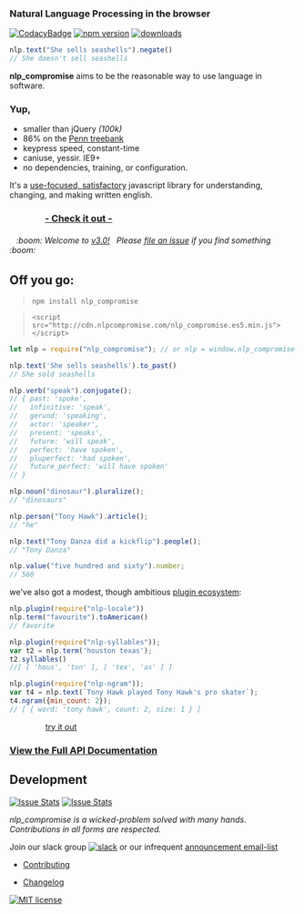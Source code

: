 ### Natural Language Processing in the browser
[![CodacyBadge](https://api.codacy.com/project/badge/grade/82cc8ebd98b64ed199d7be6021488062)](https://www.codacy.com/app/spencerkelly86/nlp_compromise)
[![npm version](https://badge.fury.io/js/nlp_compromise.svg)](https://www.npmjs.com/package/nlp_compromise)
[![downloads](https://img.shields.io/npm/dm/nlp_compromise.svg)](https://www.npmjs.com/package/nlp_compromise)

```javascript
nlp.text("She sells seashells").negate()
// She doesn't sell seashells
```

**nlp_compromise** aims to be the reasonable way to use language in software.

### Yup,
* smaller than jQuery *(100k)*
* 86% on the [Penn treebank](http://www.cis.upenn.edu/~treebank/)
* keypress speed, constant-time
* caniuse, yessir. IE9+
* no dependencies, training, or configuration.

It's a [use-focused, satisfactory](https://github.com/nlp-compromise/nlp_compromise/blob/master/docs/justification.md) javascript library for understanding, changing, and making written english.
### &nbsp;&nbsp;&nbsp;&nbsp;&nbsp;&nbsp;&nbsp;&nbsp;&nbsp;&nbsp;&nbsp;&nbsp;&nbsp;&nbsp;&nbsp;&nbsp;**[- Check it out - ](http://rawgit.com/nlp-compromise/website/master/demo/index.html)**

<h6>&nbsp;&nbsp;&nbsp;:boom: Welcome to <a href="https://github.com/nlp-compromise/nlp_compromise/blob/master/docs/changelog.md">v3.0!</a>&nbsp;&nbsp; Please <a href="https://github.com/nlp-compromise/nlp_compromise/issues">file an issue</a> if you find something :boom:</h6>

## Off you go:
> `npm install nlp_compromise`

> `<script src="http://cdn.nlpcompromise.com/nlp_compromise.es5.min.js"></script>
`

```javascript
let nlp = require("nlp_compromise"); // or nlp = window.nlp_compromise

nlp.text('She sells seashells').to_past()
// She sold seashells

nlp.verb("speak").conjugate();
// { past: 'spoke',
//   infinitive: 'speak',
//   gerund: 'speaking',
//   actor: 'speaker',
//   present: 'speaks',
//   future: 'will speak',
//   perfect: 'have spoken',
//   pluperfect: 'had spoken',
//   future_perfect: 'will have spoken'
// }

nlp.noun("dinosaur").pluralize();
// "dinosaurs"

nlp.person("Tony Hawk").article();
// "he"

nlp.text("Tony Danza did a kickflip").people();
// "Tony Danza"

nlp.value("five hundred and sixty").number;
// 560

```

we've also got a modest, though ambitious [plugin ecosystem](https://github.com/nlp-compromise/nlp_compromise/blob/master/docs/plugins.md):
```javascript
nlp.plugin(require("nlp-locale"))
nlp.term("favourite").toAmerican()
// favorite

nlp.plugin(require("nlp-syllables"));
var t2 = nlp.term('houston texas');
t2.syllables()
//[ [ 'hous', 'ton' ], [ 'tex', 'as' ] ]

nlp.plugin(require("nlp-ngram"));
var t4 = nlp.text(`Tony Hawk played Tony Hawk's pro skater`);
t4.ngram({min_count: 2});
// [ { word: 'tony hawk', count: 2, size: 1 } ]
```

&nbsp;&nbsp;&nbsp;&nbsp;&nbsp;&nbsp;&nbsp;&nbsp;&nbsp;&nbsp;&nbsp;&nbsp;&nbsp;&nbsp;&nbsp;&nbsp;[try it out](https://tonicdev.com/spencermountain/nlpcompromise)

### [View the Full API Documentation](https://github.com/nlp-compromise/nlp_compromise/blob/master/docs/api.md)

## Development
[![Issue Stats](http://issuestats.com/github/nlp-compromise/nlp_compromise/badge/pr)](http://issuestats.com/github/nlp-compromise/nlp_compromise)
[![Issue Stats](http://issuestats.com/github/nlp-compromise/nlp_compromise/badge/issue)](http://issuestats.com/github/nlp-compromise/nlp_compromise)

*nlp_compromise is a wicked-problem solved with many hands. Contributions in all forms are respected.*

Join our slack group [![slack](https://img.shields.io/badge/slack-superscriptjs-brightgreen.svg)](http://superscriptjs.slack.com/messages/nlp_compromise/)
or our infrequent [announcement email-list](http://eepurl.com/bL9YRv)
* [Contributing](https://github.com/nlp-compromise/nlp_compromise/blob/master/contributing.md)

* [Changelog](https://github.com/nlp-compromise/nlp_compromise/blob/master/docs/changelog.md)


[![MIT license](http://img.shields.io/badge/license-MIT-brightgreen.svg)](http://opensource.org/licenses/MIT)

